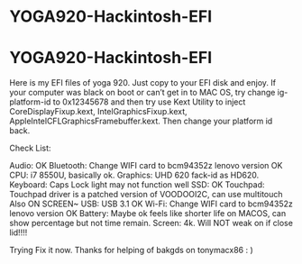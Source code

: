 # YOGA920-Hackintosh-EFI
# YOGA920-Hackintosh-EFI
Here is my EFI files of yoga 920.
Just copy to your EFI disk and enjoy.
If your computer was black on boot or can’t get in to MAC OS, try change ig-platform-id to 0x12345678 and then try use Kext Utility to inject  CoreDisplayFixup.kext, IntelGraphicsFixup.kext, AppleIntelCFLGraphicsFramebuffer.kext. Then change your platform id back.

Check List:

Audio:    OK
Bluetooth: Change WIFI card to bcm94352z lenovo version OK
CPU:    i7 8550U, basically ok.
Graphics:    UHD 620 fack-id as HD620.
Keyboard:    Caps Lock light may not function well
SSD:    OK
Touchpad:    Touchpad driver is a patched version of VOODOOI2C, can use multitouch Also ON SCREEN~
USB:    USB 3.1 OK
Wi-Fi:    Change WIFI card to bcm94352z lenovo version OK
Battery: Maybe ok feels like shorter life on MACOS, can show percentage but not time remain.
Screen: 4k. Will NOT weak on if close lid!!!!


Trying Fix it now. Thanks for helping of bakgds on tonymacx86 : )

